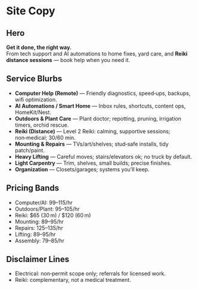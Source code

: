 # Site Copy

## Hero

**Get it done, the right way.**  
From tech support and AI automations to home fixes, yard care, and **Reiki distance sessions** — book help when you need it.

## Service Blurbs

- **Computer Help (Remote)** — Friendly diagnostics, speed‑ups, backups, wifi optimization.  
- **AI Automations / Smart Home** — Inbox rules, shortcuts, content ops, HomeKit/Nest.  
- **Outdoors & Plant Care** — Plant doctor; repotting, pruning, irrigation timers, orchid rescue.  
- **Reiki (Distance)** — Level 2 Reiki: calming, supportive sessions; non‑medical; 30/60 min.  
- **Mounting & Repairs** — TVs/art/shelves; stud‑safe installs, tidy patch/paint.  
- **Heavy Lifting** — Careful moves; stairs/elevators ok; no truck by default.  
- **Light Carpentry** — Trim, shelves, small builds; precise finishes.  
- **Organization** — Closets/garages; systems you’ll keep.

## Pricing Bands

* Computer/AI: $99–$115/hr  
* Outdoors/Plant: $95–$105/hr  
* Reiki: $65 (30 m) / $120 (60 m)  
* Mounting: $89–$95/hr  
* Repairs: $125–$135/hr  
* Lifting: $89–$95/hr  
* Assembly: $79–$85/hr  

## Disclaimer Lines

* Electrical: non‑permit scope only; referrals for licensed work.  
* Reiki: complementary, not a medical treatment.  
